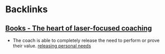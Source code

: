 
# Backlinks
## [Books - The heart of laser-focused coaching](<Books - The heart of laser-focused coaching.md>)
- The coach is able to completely release the need to perform or prove their value. [releasing personal needs](<releasing personal needs.md>)

